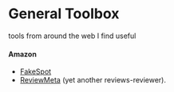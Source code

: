 # General Toolbox
tools from around the web I find useful


#### Amazon
+ [FakeSpot](https://www.fakespot.com/)
+ [ReviewMeta](https://reviewmeta.com/) (yet another reviews-reviewer).
